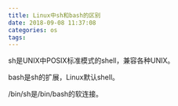 ```yaml
---
title: Linux中sh和bash的区别
date: 2018-09-08 11:37:08
categories: os
tags:
---
```


sh是UNIX中POSIX标准模式的shell，兼容各种UNIX。

bash是sh的扩展，Linux默认shell。

/bin/sh是/bin/bash的软连接。
